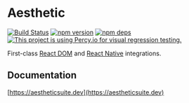 # Aesthetic

[![Build Status](https://github.com/aesthetic-suite/react/workflows/Build/badge.svg)](https://github.com/aesthetic-suite/react/actions?query=branch%3Amaster)
[![npm version](https://badge.fury.io/js/%40aesthetic%core-react.svg)](https://www.npmjs.com/package/@aesthetic/core-react)
[![npm deps](https://david-dm.org/aesthetic-suite/react.svg?path=packages/core-react)](https://www.npmjs.com/package/@aesthetic/core-react)
[![This project is using Percy.io for visual regression testing.](https://percy.io/static/images/percy-badge.svg)](https://percy.io/4c6337f9/aesthetic-react)

First-class [React DOM](https://reactjs.org/) and [React Native](https://reactnative.dev/)
integrations.

## Documentation

[https://aestheticsuite.dev](https://aestheticsuite.dev)
